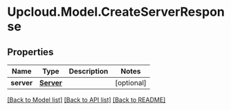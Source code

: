 # Upcloud.Model.CreateServerResponse
## Properties

Name | Type | Description | Notes
------------ | ------------- | ------------- | -------------
**server** | [**Server**](Server.md) |  | [optional] 

[[Back to Model list]](../README.md#documentation-for-models) [[Back to API list]](../README.md#documentation-for-api-endpoints) [[Back to README]](../README.md)

